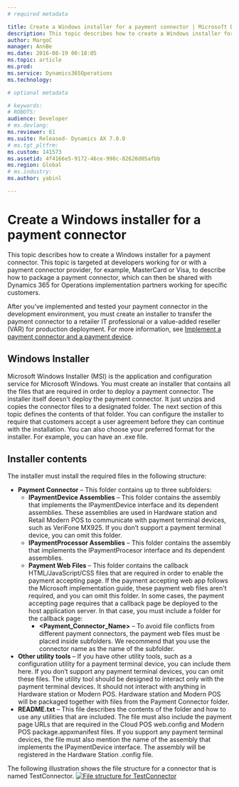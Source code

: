 ```yaml
---
# required metadata

title: Create a Windows installer for a payment connector | Microsoft Docs
description: This topic describes how to create a Windows installer for a payment connector. This topic is targeted at developers working for or with a payment connector provider, for example, MasterCard or Visa, to describe how to package a payment connector, which can then be shared with Dynamics 365 for Operations implementation partners working for specific customers. 
author: MargoC
manager: AnnBe
ms.date: 2016-08-19 00:18:05
ms.topic: article
ms.prod: 
ms.service: Dynamics365Operations
ms.technology: 

# optional metadata

# keywords: 
# ROBOTS: 
audience: Developer
# ms.devlang: 
ms.reviewer: 61
ms.suite: Released- Dynamics AX 7.0.0
# ms.tgt_pltfrm: 
ms.custom: 141573
ms.assetid: 4f4166e5-9172-46ce-998c-82620d05afbb
ms.region: Global
# ms.industry: 
ms.author: yabinl

---
```


# Create a Windows installer for a payment connector

This topic describes how to create a Windows installer for a payment connector. This topic is targeted at developers working for or with a payment connector provider, for example, MasterCard or Visa, to describe how to package a payment connector, which can then be shared with Dynamics 365 for Operations implementation partners working for specific customers. 

After you've implemented and tested your payment connector in the development environment, you must create an installer to transfer the payment connector to a retailer IT professional or a value-added reseller (VAR) for production deployment. For more information, see [Implement a payment connector and a payment device](http://download.microsoft.com/download/4/D/7/4D7C6B05-0C23-4C6C-BA13-AB62ED08AA61/The%20Guide%20to%20Implementing%20Payment%20Connector%20and%20Payment%20Device.docx).

## Windows Installer
Microsoft Windows Installer (MSI) is the application and configuration service for Microsoft Windows. You must create an installer that contains all the files that are required in order to deploy a payment connector. The installer itself doesn't deploy the payment connector. It just unzips and copies the connector files to a designated folder. The next section of this topic defines the contents of that folder. You can configure the installer to require that customers accept a user agreement before they can continue with the installation. You can also choose your preferred format for the installer. For example, you can have an .exe file.

## Installer contents
The installer must install the required files in the following structure:

-   **Payment Connector** – This folder contains up to three subfolders:
    -   **IPaymentDevice Assemblies** – This folder contains the assembly that implements the IPaymentDevice interface and its dependent assemblies. These assemblies are used in Hardware station and Retail Modern POS to communicate with payment terminal devices, such as VeriFone MX925. If you don’t support a payment terminal device, you can omit this folder.
    -   **IPaymentProcessor Assemblies** – This folder contains the assembly that implements the IPaymentProcesor interface and its dependent assemblies.
    -   **Payment Web Files** – This folder contains the callback HTML/JavaScript/CSS files that are required in order to enable the payment accepting page. If the payment accepting web app follows the Microsoft implementation guide, these payment web files aren't required, and you can omit this folder. In some cases, the payment accepting page requires that a callback page be deployed to the host application server. In that case, you must include a folder for the callback page:
        -   **&lt;Payment\_Connector\_Name&gt;** – To avoid file conflicts from different payment connectors, the payment web files must be placed inside subfolders. We recommend that you use the connector name as the name of the subfolder.
-   **Other utility tools** – If you have other utility tools, such as a configuration utility for a payment terminal device, you can include them here. If you don’t support any payment terminal devices, you can omit these files. The utility tool should be designed to interact only with the payment terminal devices. It should not interact with anything in Hardware station or Modern POS. Hardware station and Modern POS will be packaged together with files from the Payment Connector folder.
-   **README.txt** – This file describes the contents of the folder and how to use any utilities that are included. The file must also include the payment page URLs that are required in the Cloud POS web.config and Modern POS package.appxmanifest files. If you support any payment terminal devices, the file must also mention the name of the assembly that implements the IPaymentDevice interface. The assembly will be registered in the Hardware Station .config file.

The following illustration shows the file structure for a connector that is named TestConnector. [![File structure for TestConnector](./media/paymentconnectorinstaller.png)](./media/paymentconnectorinstaller.png)

